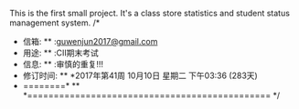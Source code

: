 This is the first small project. It's a class store statistics and student status management system.
/*
  * 信箱: ** :guwenjun2017@gmail.com
  * 用途: ** :CII期末考试
  * 信息: ** :审慎的重复!!!
  * 修订时间: ** *2017年第41周 10月10日 星期二 下午03:36 (283天) 
  * ========* ** *============================================== 
*/
